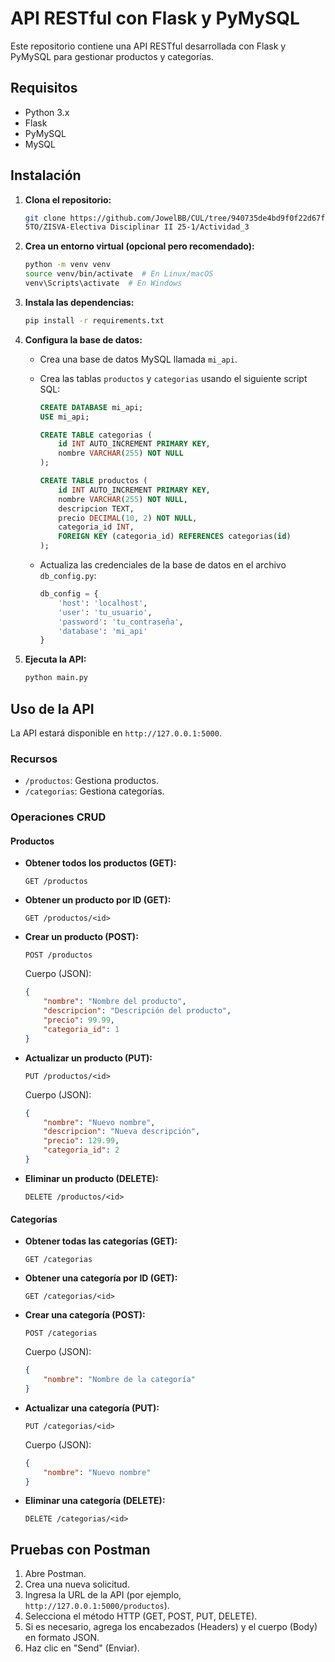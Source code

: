# API RESTful con Flask y PyMySQL

Este repositorio contiene una API RESTful desarrollada con Flask y PyMySQL para gestionar productos y categorías.

## Requisitos

* Python 3.x
* Flask
* PyMySQL
* MySQL

## Instalación

1.  **Clona el repositorio:**

    ```bash
    git clone https://github.com/JowelBB/CUL/tree/940735de4bd9f0f22d67fbe093d24150c113a996/5TO/ZISVA-Electiva%20Disciplinar%20II%2025-1/Actividad_3
    5TO/ZISVA-Electiva Disciplinar II 25-1/Actividad_3
    ```

2.  **Crea un entorno virtual (opcional pero recomendado):**

    ```bash
    python -m venv venv
    source venv/bin/activate  # En Linux/macOS
    venv\Scripts\activate  # En Windows
    ```

3.  **Instala las dependencias:**

    ```bash
    pip install -r requirements.txt
    ```

4.  **Configura la base de datos:**

    * Crea una base de datos MySQL llamada `mi_api`.
    * Crea las tablas `productos` y `categorias` usando el siguiente script SQL:

        ```sql
        CREATE DATABASE mi_api;
        USE mi_api;

        CREATE TABLE categorias (
            id INT AUTO_INCREMENT PRIMARY KEY,
            nombre VARCHAR(255) NOT NULL
        );

        CREATE TABLE productos (
            id INT AUTO_INCREMENT PRIMARY KEY,
            nombre VARCHAR(255) NOT NULL,
            descripcion TEXT,
            precio DECIMAL(10, 2) NOT NULL,
            categoria_id INT,
            FOREIGN KEY (categoria_id) REFERENCES categorias(id)
        );
        ```

    * Actualiza las credenciales de la base de datos en el archivo `db_config.py`:

        ```python
        db_config = {
            'host': 'localhost',
            'user': 'tu_usuario',
            'password': 'tu_contraseña',
            'database': 'mi_api'
        }
        ```

5.  **Ejecuta la API:**

    ```bash
    python main.py
    ```

## Uso de la API

La API estará disponible en `http://127.0.0.1:5000`.

### Recursos

* `/productos`: Gestiona productos.
* `/categorias`: Gestiona categorías.

### Operaciones CRUD

#### Productos

* **Obtener todos los productos (GET):**

    ```
    GET /productos
    ```

* **Obtener un producto por ID (GET):**

    ```
    GET /productos/<id>
    ```

* **Crear un producto (POST):**

    ```
    POST /productos
    ```

    Cuerpo (JSON):

    ```json
    {
        "nombre": "Nombre del producto",
        "descripcion": "Descripción del producto",
        "precio": 99.99,
        "categoria_id": 1
    }
    ```

* **Actualizar un producto (PUT):**

    ```
    PUT /productos/<id>
    ```

    Cuerpo (JSON):

    ```json
    {
        "nombre": "Nuevo nombre",
        "descripcion": "Nueva descripción",
        "precio": 129.99,
        "categoria_id": 2
    }
    ```

* **Eliminar un producto (DELETE):**

    ```
    DELETE /productos/<id>
    ```

#### Categorías

* **Obtener todas las categorías (GET):**

    ```
    GET /categorias
    ```

* **Obtener una categoría por ID (GET):**

    ```
    GET /categorias/<id>
    ```

* **Crear una categoría (POST):**

    ```
    POST /categorias
    ```

    Cuerpo (JSON):

    ```json
    {
        "nombre": "Nombre de la categoría"
    }
    ```

* **Actualizar una categoría (PUT):**

    ```
    PUT /categorias/<id>
    ```

    Cuerpo (JSON):

    ```json
    {
        "nombre": "Nuevo nombre"
    }
    ```

* **Eliminar una categoría (DELETE):**

    ```
    DELETE /categorias/<id>
    ```

## Pruebas con Postman

1.  Abre Postman.
2.  Crea una nueva solicitud.
3.  Ingresa la URL de la API (por ejemplo, `http://127.0.0.1:5000/productos`).
4.  Selecciona el método HTTP (GET, POST, PUT, DELETE).
5.  Si es necesario, agrega los encabezados (Headers) y el cuerpo (Body) en formato JSON.
6.  Haz clic en "Send" (Enviar).
